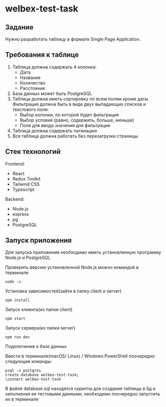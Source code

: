 # welbex-test-task

## Задание
Нужно разработать таблицу в формате Single Page Application.

## Требования к таблице

1. Таблица должна содержать 4 колонки:
    + Дата
    + Название
    + Количество
    + Расстояние
2. База данных может быть PostgreSQL
3. Таблица должна иметь сортировку по всем полям кроме даты. Фильтрация должна быть в виде двух выпадающих списков и текстового поля:
    + Выбор колонки, по которой будет фильтрация
    + Выбор условия (равно, содержить, больше, меньше)
    + Поле для ввода значения для фильтрации
4. Таблица должна содержать пагинацию
5. Вся таблица должна работать без перезагрузки страницы.

## Стек технологий
Frontend: 
+ React
+ Redux Toolkit
+ Tailwind CSS
+ Typescript

Backend: 
+ Node.js
+ express
+ pg
+ PostgreSQL

## Запуск приложения

Для запуска приложения необходимо иметь установленную программу Node.js и PostgreSQL

Проверить версию установленной Node.js можно командой в терминале 
```
node -v
```
Установка зависимостей(зайти в папку client и server)
```
npm install
```
Запуск клиента(из папки client)
```
npm start
```
Запуск сервера(из папки server)
```
npm run dev
```

Подключение к базе данных

Ввести в терминале(macOS/ Linux) / Windows PowerShell поочередно следующие команды:
```
psql -u postgres
create database welbex-test-task;
\connect welbex-test-task
```
В файле database.sql находятся скрипты для создания таблицы в бд и заполнения ее тестовыми данными, необходимо поочередно запустить их в терминале
